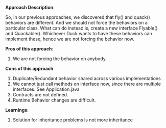 **Approach Description**:

So, in our previous approaches, we discovered that fly() and quack() behaviors are different. And we should not force
the behaviors on a particular class. What can do instead is, create a new interface Flyable() and Quackable(). Whichever
Duck wants to have these behaviors can implement these, hence we are not forcing the behavior now.

**Pros of this approach**:

1. We are not forcing the behavior on anybody.

**Cons of this approach**:

1. Duplicate/Redundant behavior shared across various implementations
2. We cannot just call methods on interface now, since there are multiple interfaces. See Application.java
3. Contracts are not defined.
4. Runtime Behavior changes are difficult.

**Learnings**:

1. Solution for inheritance problems is not more inheritance

